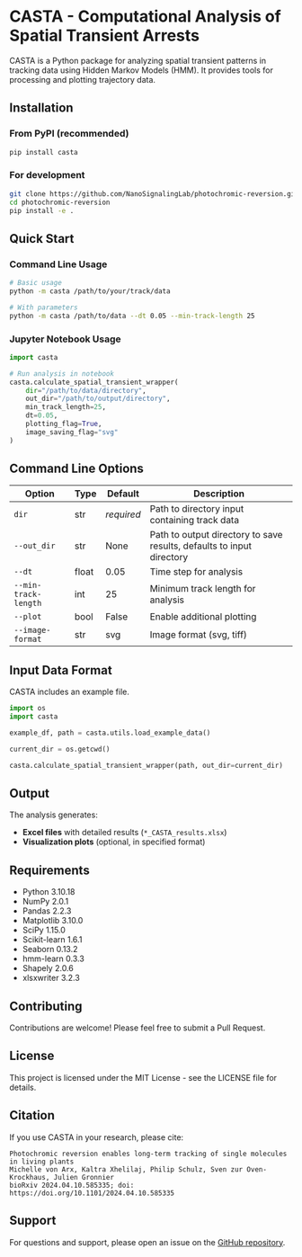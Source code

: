 # CASTA - Computational Analysis of Spatial Transient Arrests

CASTA is a Python package for analyzing spatial transient patterns in tracking data using Hidden Markov Models (HMM). It provides tools for processing and plotting trajectory data.

## Installation

### From PyPI (recommended)

```bash
pip install casta
```

### For development

```bash
git clone https://github.com/NanoSignalingLab/photochromic-reversion.git
cd photochromic-reversion
pip install -e .
```

## Quick Start

### Command Line Usage

```bash
# Basic usage
python -m casta /path/to/your/track/data

# With parameters
python -m casta /path/to/data --dt 0.05 --min-track-length 25
```

### Jupyter Notebook Usage

```python
import casta

# Run analysis in notebook
casta.calculate_spatial_transient_wrapper(
    dir="/path/to/data/directory",
    out_dir="/path/to/output/directory",
    min_track_length=25,
    dt=0.05,
    plotting_flag=True,
    image_saving_flag="svg"
)
```

## Command Line Options

| Option | Type | Default | Description |
|--------|------|---------|-------------|
| `dir` | str | *required* | Path to directory input containing track data |
| `--out_dir` | str | None | Path to output directory to save results, defaults to input directory |
| `--dt` | float | 0.05 | Time step for analysis |
| `--min-track-length` | int | 25 | Minimum track length for analysis |
| `--plot` | bool | False | Enable additional plotting |
| `--image-format` | str | svg | Image format (svg, tiff) |

## Input Data Format

CASTA includes an example file.

```python
import os
import casta

example_df, path = casta.utils.load_example_data()

current_dir = os.getcwd()

casta.calculate_spatial_transient_wrapper(path, out_dir=current_dir)
```

## Output

The analysis generates:
- **Excel files** with detailed results (`*_CASTA_results.xlsx`)
- **Visualization plots** (optional, in specified format)

## Requirements

- Python 3.10.18
- NumPy 2.0.1
- Pandas 2.2.3
- Matplotlib 3.10.0
- SciPy 1.15.0
- Scikit-learn 1.6.1
- Seaborn 0.13.2
- hmm-learn 0.3.3
- Shapely 2.0.6
- xlsxwriter 3.2.3

## Contributing

Contributions are welcome! Please feel free to submit a Pull Request.

## License

This project is licensed under the MIT License - see the LICENSE file for details.

## Citation

If you use CASTA in your research, please cite:

```
Photochromic reversion enables long-term tracking of single molecules in living plants
Michelle von Arx, Kaltra Xhelilaj, Philip Schulz, Sven zur Oven-Krockhaus, Julien Gronnier
bioRxiv 2024.04.10.585335; doi: https://doi.org/10.1101/2024.04.10.585335
```

## Support

For questions and support, please open an issue on the [GitHub repository](https://github.com/NanoSignalingLab/photochromic-reversion).
